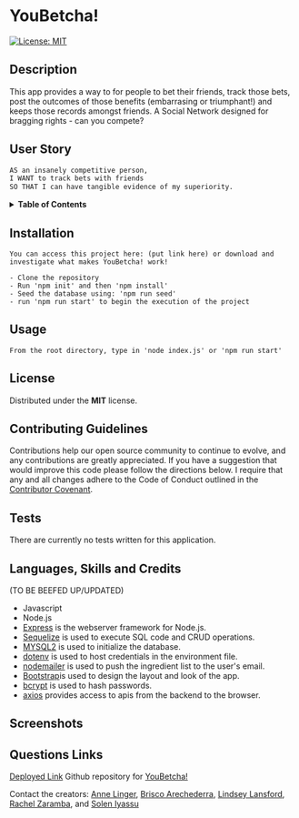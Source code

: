 # YouBetcha!


[![License: MIT](https://img.shields.io/badge/License-MIT-yellow.svg)](https://opensource.org/licenses/MIT)


## Description

This app provides a way to for people to bet their friends, track those bets, post the outcomes of those benefits (embarrasing or triumphant!) and keeps those records amongst friends. A Social Network designed for bragging rights - can you compete?


## User Story

```md
AS an insanely competitive person,
I WANT to track bets with friends
SO THAT I can have tangible evidence of my superiority.

```

<details>
<summary><strong>Table of Contents</strong></summary>

  - [Description](#description)
  - [User Story](#user-story)
  - [Installation](#installation)
  - [Usage](#usage)
  - [License](#license)
  - [Contributing Guidelines](#contributing-guidelines)
  - [Tests](#tests)
  - [Languages, Skills and Credits](#languages-skills-and-credits)
  - [Screenshots](#screenshots)
  - [Questions and Links](#questions-and-links)
</details>


## Installation 
```
You can access this project here: (put link here) or download and investigate what makes YouBetcha! work!

- Clone the repository
- Run 'npm init' and then 'npm install'
- Seed the database using: 'npm run seed'
- run 'npm run start' to begin the execution of the project

```

## Usage
```
From the root directory, type in 'node index.js' or 'npm run start'
```

## License
Distributed under the **MIT** license.

## Contributing Guidelines
Contributions help our open source community to continue to evolve, and any contributions are greatly appreciated. If you have a suggestion that would improve this code please follow the directions below. I require that any and all changes adhere to the Code of Conduct outlined in the [Contributor Covenant](https://www.contributor-covenant.org/).

## Tests
There are currently no tests written for this application.

## Languages, Skills and Credits

(TO BE BEEFED UP/UPDATED)

- Javascript
- Node.js
- [Express](https://www.npmjs.com/package/express) is the webserver framework for Node.js.
- [Sequelize](https://www.npmjs.com/package/sequelize) is used to execute SQL code and CRUD operations.
- [MYSQL2](https://www.npmjs.com/package/mysql2) is used to initialize the database.
- [dotenv](https://www.npmjs.com/package/dotenv) is used to host credentials in the environment file. 
- [nodemailer](https://www.npmjs.com/package/nodemailer) is used to push the ingredient list to the user's email.
- [Bootstrap](https://getbootstrap.com/)is used to design the layout and look of the app.
- [bcrypt](https://www.npmjs.com/package/bcrypt) is used to hash passwords.
- [axios](https://www.npmjs.com/package/axios) provides access to apis from the backend to the browser.

## Screenshots



## Questions Links
[Deployed Link](/brokenlink/)
Github repository for [YouBetcha!](https://github.com/brisco13/YouBetcha)

Contact the creators: [Anne Linger](https://github.com/amccorkl), [Brisco Arechederra](https://github.com/brisco13), [Lindsey Lansford](https://github.com/lindsey-lansford), [Rachel Zaramba](https://github.com/rzaramba),  and [Solen Iyassu](https://github.com/SolenIyassu)

